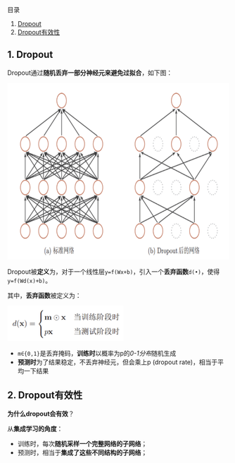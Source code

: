 目录
1. [Dropout](#1-dropout)
2. [Dropout有效性](#2-dropout)

## 1. Dropout
Dropout通过**随机丢弃一部分神经元来避免过拟合**，如下图：

<img height="400" src="images/dropout.png"/>

Dropout被**定义**为，对于一个线性层`y=f(Wx+b)`，引入一个**丢弃函数**`d(•)`，使得`y=f(Wd(x)+b)`。

其中，**丢弃函数**被定义为：

<img height="80" src="images/dropout-drop-func.png"/>

- `m∈{0,1}`是丢弃掩码，**训练时**以概率为p的*0-1分布*随机生成
- **预测时**为了结果稳定，不丢弃神经元，但会乘上p (dropout rate)，相当于平均一下结果

## 2. Dropout有效性
**为什么dropout会有效**？

从**集成学习的角度**：
- 训练时，每次**随机采样一个完整网络的子网络**；
- 预测时，相当于**集成了这些不同结构的子网络**；
